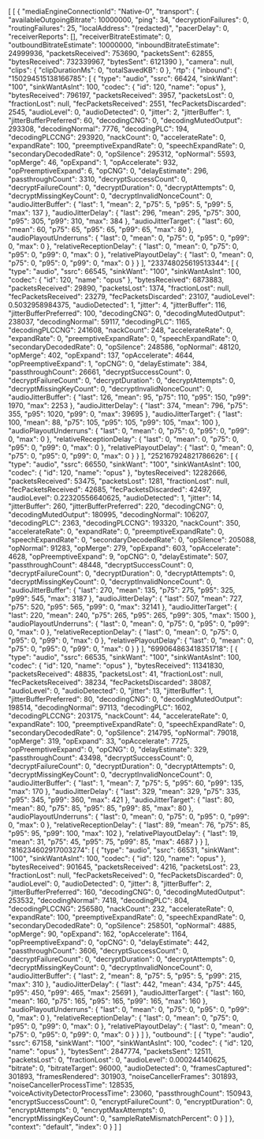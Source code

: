 [
[
{
"mediaEngineConnectionId": "Native-0",
"transport": {
"availableOutgoingBitrate": 10000000,
"ping": 34,
"decryptionFailures": 0,
"routingFailures": 25,
"localAddress": "(redacted)",
"pacerDelay": 0,
"receiverReports": [],
"receiverBitrateEstimate": 0,
"outboundBitrateEstimate": 10000000,
"inboundBitrateEstimate": 24999936,
"packetsReceived": 753690,
"packetsSent": 62855,
"bytesReceived": 732339967,
"bytesSent": 6121390
},
"camera": null,
"clips": {
"clipDurationMs": 0,
"totalSavedKB": 0
},
"rtp": {
"inbound": {
"150294515138166785": [
{
"type": "audio",
"ssrc": 66424,
"sinkWant": "100",
"sinkWantAsInt": 100,
"codec": {
"id": 120,
"name": "opus"
},
"bytesReceived": 796197,
"packetsReceived": 3957,
"packetsLost": 0,
"fractionLost": null,
"fecPacketsReceived": 2551,
"fecPacketsDiscarded": 2545,
"audioLevel": 0,
"audioDetected": 0,
"jitter": 2,
"jitterBuffer": 1,
"jitterBufferPreferred": 60,
"decodingCNG": 0,
"decodingMutedOutput": 293308,
"decodingNormal": 7776,
"decodingPLC": 194,
"decodingPLCCNG": 293920,
"nackCount": 0,
"accelerateRate": 0,
"expandRate": 100,
"preemptiveExpandRate": 0,
"speechExpandRate": 0,
"secondaryDecodedRate": 0,
"opSilence": 295312,
"opNormal": 5593,
"opMerge": 46,
"opExpand": 1,
"opAccelerate": 932,
"opPreemptiveExpand": 6,
"opCNG": 0,
"delayEstimate": 296,
"passthroughCount": 3310,
"decryptSuccessCount": 0,
"decryptFailureCount": 0,
"decryptDuration": 0,
"decryptAttempts": 0,
"decryptMissingKeyCount": 0,
"decryptInvalidNonceCount": 0,
"audioJitterBuffer": {
"last": 1,
"mean": 2,
"p75": 5,
"p95": 5,
"p99": 5,
"max": 137
},
"audioJitterDelay": {
"last": 296,
"mean": 295,
"p75": 300,
"p95": 305,
"p99": 310,
"max": 384
},
"audioJitterTarget": {
"last": 60,
"mean": 60,
"p75": 65,
"p95": 65,
"p99": 65,
"max": 80
},
"audioPlayoutUnderruns": {
"last": 0,
"mean": 0,
"p75": 0,
"p95": 0,
"p99": 0,
"max": 0
},
"relativeReceptionDelay": {
"last": 0,
"mean": 0,
"p75": 0,
"p95": 0,
"p99": 0,
"max": 0
},
"relativePlayoutDelay": {
"last": 0,
"mean": 0,
"p75": 0,
"p95": 0,
"p99": 0,
"max": 0
}
}
],
"233748025619513344": [
{
"type": "audio",
"ssrc": 66545,
"sinkWant": "100",
"sinkWantAsInt": 100,
"codec": {
"id": 120,
"name": "opus"
},
"bytesReceived": 6873883,
"packetsReceived": 29890,
"packetsLost": 1374,
"fractionLost": null,
"fecPacketsReceived": 23279,
"fecPacketsDiscarded": 23107,
"audioLevel": 0.5032958984375,
"audioDetected": 1,
"jitter": 4,
"jitterBuffer": 116,
"jitterBufferPreferred": 100,
"decodingCNG": 0,
"decodingMutedOutput": 238037,
"decodingNormal": 59117,
"decodingPLC": 1165,
"decodingPLCCNG": 241608,
"nackCount": 248,
"accelerateRate": 0,
"expandRate": 0,
"preemptiveExpandRate": 0,
"speechExpandRate": 0,
"secondaryDecodedRate": 0,
"opSilence": 248586,
"opNormal": 48120,
"opMerge": 402,
"opExpand": 137,
"opAccelerate": 4644,
"opPreemptiveExpand": 1,
"opCNG": 0,
"delayEstimate": 384,
"passthroughCount": 26661,
"decryptSuccessCount": 0,
"decryptFailureCount": 0,
"decryptDuration": 0,
"decryptAttempts": 0,
"decryptMissingKeyCount": 0,
"decryptInvalidNonceCount": 0,
"audioJitterBuffer": {
"last": 126,
"mean": 95,
"p75": 110,
"p95": 150,
"p99": 1970,
"max": 2253
},
"audioJitterDelay": {
"last": 374,
"mean": 796,
"p75": 355,
"p95": 1020,
"p99": 0,
"max": 39695
},
"audioJitterTarget": {
"last": 100,
"mean": 88,
"p75": 105,
"p95": 105,
"p99": 105,
"max": 100
},
"audioPlayoutUnderruns": {
"last": 0,
"mean": 0,
"p75": 0,
"p95": 0,
"p99": 0,
"max": 0
},
"relativeReceptionDelay": {
"last": 0,
"mean": 0,
"p75": 0,
"p95": 0,
"p99": 0,
"max": 0
},
"relativePlayoutDelay": {
"last": 0,
"mean": 0,
"p75": 0,
"p95": 0,
"p99": 0,
"max": 0
}
}
],
"252167924821786626": [
{
"type": "audio",
"ssrc": 66550,
"sinkWant": "100",
"sinkWantAsInt": 100,
"codec": {
"id": 120,
"name": "opus"
},
"bytesReceived": 12282666,
"packetsReceived": 53475,
"packetsLost": 1281,
"fractionLost": null,
"fecPacketsReceived": 42685,
"fecPacketsDiscarded": 42497,
"audioLevel": 0.22320556640625,
"audioDetected": 1,
"jitter": 14,
"jitterBuffer": 260,
"jitterBufferPreferred": 220,
"decodingCNG": 0,
"decodingMutedOutput": 180995,
"decodingNormal": 106207,
"decodingPLC": 2363,
"decodingPLCCNG": 193320,
"nackCount": 350,
"accelerateRate": 0,
"expandRate": 0,
"preemptiveExpandRate": 0,
"speechExpandRate": 0,
"secondaryDecodedRate": 0,
"opSilence": 205088,
"opNormal": 91283,
"opMerge": 279,
"opExpand": 603,
"opAccelerate": 4628,
"opPreemptiveExpand": 9,
"opCNG": 0,
"delayEstimate": 507,
"passthroughCount": 48448,
"decryptSuccessCount": 0,
"decryptFailureCount": 0,
"decryptDuration": 0,
"decryptAttempts": 0,
"decryptMissingKeyCount": 0,
"decryptInvalidNonceCount": 0,
"audioJitterBuffer": {
"last": 270,
"mean": 135,
"p75": 275,
"p95": 325,
"p99": 545,
"max": 3187
},
"audioJitterDelay": {
"last": 507,
"mean": 727,
"p75": 520,
"p95": 565,
"p99": 0,
"max": 32141
},
"audioJitterTarget": {
"last": 220,
"mean": 240,
"p75": 265,
"p95": 265,
"p99": 305,
"max": 1500
},
"audioPlayoutUnderruns": {
"last": 0,
"mean": 0,
"p75": 0,
"p95": 0,
"p99": 0,
"max": 0
},
"relativeReceptionDelay": {
"last": 0,
"mean": 0,
"p75": 0,
"p95": 0,
"p99": 0,
"max": 0
},
"relativePlayoutDelay": {
"last": 0,
"mean": 0,
"p75": 0,
"p95": 0,
"p99": 0,
"max": 0
}
}
],
"699064863418351718": [
{
"type": "audio",
"ssrc": 66535,
"sinkWant": "100",
"sinkWantAsInt": 100,
"codec": {
"id": 120,
"name": "opus"
},
"bytesReceived": 11341830,
"packetsReceived": 48835,
"packetsLost": 41,
"fractionLost": null,
"fecPacketsReceived": 38234,
"fecPacketsDiscarded": 38087,
"audioLevel": 0,
"audioDetected": 0,
"jitter": 13,
"jitterBuffer": 1,
"jitterBufferPreferred": 80,
"decodingCNG": 0,
"decodingMutedOutput": 198514,
"decodingNormal": 97113,
"decodingPLC": 1602,
"decodingPLCCNG": 203175,
"nackCount": 44,
"accelerateRate": 0,
"expandRate": 100,
"preemptiveExpandRate": 0,
"speechExpandRate": 0,
"secondaryDecodedRate": 0,
"opSilence": 214795,
"opNormal": 79018,
"opMerge": 319,
"opExpand": 33,
"opAccelerate": 7725,
"opPreemptiveExpand": 0,
"opCNG": 0,
"delayEstimate": 329,
"passthroughCount": 43498,
"decryptSuccessCount": 0,
"decryptFailureCount": 0,
"decryptDuration": 0,
"decryptAttempts": 0,
"decryptMissingKeyCount": 0,
"decryptInvalidNonceCount": 0,
"audioJitterBuffer": {
"last": 1,
"mean": 7,
"p75": 5,
"p95": 60,
"p99": 135,
"max": 170
},
"audioJitterDelay": {
"last": 329,
"mean": 329,
"p75": 335,
"p95": 345,
"p99": 360,
"max": 421
},
"audioJitterTarget": {
"last": 80,
"mean": 80,
"p75": 85,
"p95": 85,
"p99": 85,
"max": 80
},
"audioPlayoutUnderruns": {
"last": 0,
"mean": 0,
"p75": 0,
"p95": 0,
"p99": 0,
"max": 0
},
"relativeReceptionDelay": {
"last": 89,
"mean": 76,
"p75": 85,
"p95": 95,
"p99": 100,
"max": 102
},
"relativePlayoutDelay": {
"last": 19,
"mean": 31,
"p75": 45,
"p95": 75,
"p99": 85,
"max": 4687
}
}
],
"816234602917003274": [
{
"type": "audio",
"ssrc": 66531,
"sinkWant": "100",
"sinkWantAsInt": 100,
"codec": {
"id": 120,
"name": "opus"
},
"bytesReceived": 901645,
"packetsReceived": 4216,
"packetsLost": 23,
"fractionLost": null,
"fecPacketsReceived": 0,
"fecPacketsDiscarded": 0,
"audioLevel": 0,
"audioDetected": 0,
"jitter": 8,
"jitterBuffer": 2,
"jitterBufferPreferred": 160,
"decodingCNG": 0,
"decodingMutedOutput": 253532,
"decodingNormal": 7418,
"decodingPLC": 804,
"decodingPLCCNG": 256580,
"nackCount": 232,
"accelerateRate": 0,
"expandRate": 100,
"preemptiveExpandRate": 0,
"speechExpandRate": 0,
"secondaryDecodedRate": 0,
"opSilence": 258501,
"opNormal": 4885,
"opMerge": 90,
"opExpand": 162,
"opAccelerate": 1164,
"opPreemptiveExpand": 0,
"opCNG": 0,
"delayEstimate": 442,
"passthroughCount": 3606,
"decryptSuccessCount": 0,
"decryptFailureCount": 0,
"decryptDuration": 0,
"decryptAttempts": 0,
"decryptMissingKeyCount": 0,
"decryptInvalidNonceCount": 0,
"audioJitterBuffer": {
"last": 2,
"mean": 8,
"p75": 5,
"p95": 5,
"p99": 215,
"max": 310
},
"audioJitterDelay": {
"last": 442,
"mean": 434,
"p75": 445,
"p95": 450,
"p99": 465,
"max": 25691
},
"audioJitterTarget": {
"last": 160,
"mean": 160,
"p75": 165,
"p95": 165,
"p99": 165,
"max": 160
},
"audioPlayoutUnderruns": {
"last": 0,
"mean": 0,
"p75": 0,
"p95": 0,
"p99": 0,
"max": 0
},
"relativeReceptionDelay": {
"last": 0,
"mean": 0,
"p75": 0,
"p95": 0,
"p99": 0,
"max": 0
},
"relativePlayoutDelay": {
"last": 0,
"mean": 0,
"p75": 0,
"p95": 0,
"p99": 0,
"max": 0
}
}
]
},
"outbound": [
{
"type": "audio",
"ssrc": 67158,
"sinkWant": "100",
"sinkWantAsInt": 100,
"codec": {
"id": 120,
"name": "opus"
},
"bytesSent": 2847774,
"packetsSent": 12511,
"packetsLost": 0,
"fractionLost": 0,
"audioLevel": 0.000244140625,
"bitrate": 0,
"bitrateTarget": 96000,
"audioDetected": 0,
"framesCaptured": 301893,
"framesRendered": 301903,
"noiseCancellerFrames": 301893,
"noiseCancellerProcessTime": 128535,
"voiceActivityDetectorProcessTime": 23060,
"passthroughCount": 150943,
"encryptSuccessCount": 0,
"encryptFailureCount": 0,
"encryptDuration": 0,
"encryptAttempts": 0,
"encryptMaxAttempts": 0,
"encryptMissingKeyCount": 0,
"sampleRateMismatchPercent": 0
}
]
},
"context": "default",
"index": 0
}
]
]
